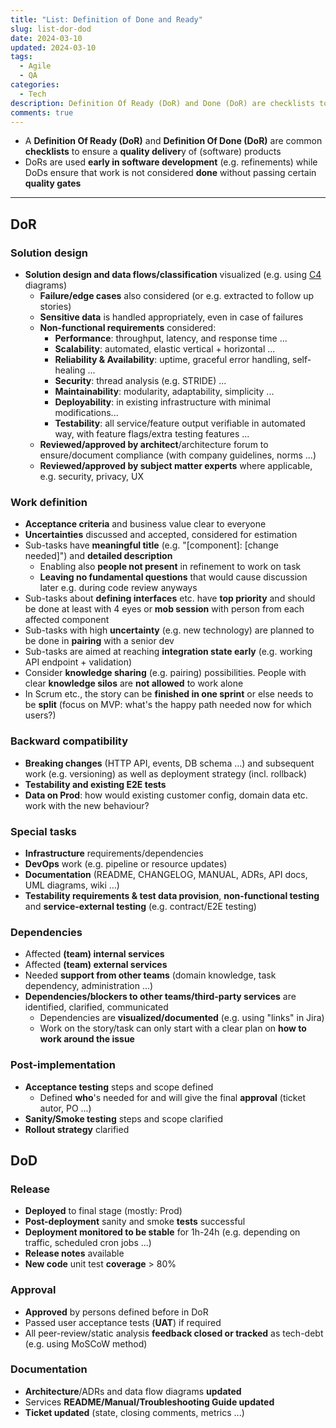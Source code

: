 ```yaml
---
title: "List: Definition of Done and Ready"
slug: list-dor-dod
date: 2024-03-10
updated: 2024-03-10
tags: 
  - Agile
  - QA
categories:
  - Tech
description: Definition Of Ready (DoR) and Done (DoR) are checklists to ensure a quality delivery of (software) products
comments: true
---
```


- A **Definition Of Ready (DoR)** and **Definition Of Done (DoR)** are common **checklists** to ensure a **quality deliver**y of (software) products
- DoRs are used **early in software development** (e.g. refinements) while DoDs ensure that work is not considered **done** without passing certain **quality gates**

<!--more-->

---

## DoR

### Solution design

- **Solution design and data flows/classification** visualized (e.g. using [C4](https://c4model.com) diagrams)
  - **Failure/edge cases** also considered (or e.g. extracted to follow up stories)
  - **Sensitive data** is handled appropriately, even in case of failures
  - **Non-functional requirements** considered:
    - **Performance**: throughput, latency, and response time ...
    - **Scalability**: automated, elastic vertical + horizontal ...
    - **Reliability & Availability**: uptime, graceful error handling, self-healing ...
    - **Security**: thread analysis (e.g. STRIDE) ...
    - **Maintainability**: modularity, adaptability, simplicity ...
    - **Deployability**: in existing infrastructure with minimal modifications...
    - **Testability**: all service/feature output verifiable in automated way, with feature flags/extra testing features ...
  - **Reviewed/approved by architect**/architecture forum to ensure/document compliance (with company guidelines, norms ...)
  - **Reviewed/approved by subject matter experts** where applicable, e.g. security, privacy, UX

### Work definition

- **Acceptance criteria** and business value clear to everyone
- **Uncertainties** discussed and accepted, considered for estimation
- Sub-tasks have **meaningful title** (e.g. "[component]: [change needed]") and **detailed description**
    - Enabling also **people not present** in refinement to work on task
    - **Leaving no fundamental questions** that would cause discussion later e.g. during code review anyways
- Sub-tasks about **defining interfaces** etc. have **top priority** and should be done at least with 4 eyes or **mob session** with person from each affected component
- Sub-tasks with high **uncertainty** (e.g. new technology) are planned to be done in **pairing** with a senior dev
- Sub-tasks are aimed at reaching **integration state early** (e.g. working API endpoint + validation)
- Consider **knowledge sharing** (e.g. pairing) possibilities. People with clear **knowledge silos** are **not allowed** to work alone
- In Scrum etc., the story can be **finished in one sprint** or else needs to be **split** (focus on MVP: what's the happy path needed now for which users?)

### Backward compatibility

- **Breaking changes** (HTTP API, events, DB schema ...) and subsequent work (e.g. versioning) as well as deployment strategy (incl. rollback)
- **Testability and existing E2E tests**
- **Data on Prod**: how would existing customer config, domain data etc. work with the new behaviour?

### Special tasks

- **Infrastructure** requirements/dependencies
- **DevOps** work (e.g. pipeline or resource updates)
- **Documentation** (README, CHANGELOG, MANUAL, ADRs, API docs, UML diagrams, wiki ...)
- **Testability requirements & test data provision**, **non-functional testing** and **service-external testing** (e.g. contract/E2E testing)

### Dependencies

- Affected **(team) internal services**
- Affected **(team) external services**
- Needed **support from other teams** (domain knowledge, task dependency, administration ...)
- **Dependencies/blockers to other teams/third-party services** are identified, clarified, communicated
    - Dependencies are **visualized/documented** (e.g. using "links" in Jira)
    - Work on the story/task can only start with a clear plan on **how to work around the issue**

### Post-implementation

- **Acceptance testing** steps and scope defined
  - Defined **who**'s needed for and will give the final **approval** (ticket autor, PO ...)
- **Sanity/Smoke testing** steps and scope clarified
- **Rollout strategy** clarified

## DoD

### Release
- **Deployed** to final stage (mostly: Prod)
- **Post-deployment** sanity and smoke **tests** successful
- **Deployment monitored to be stable** for 1h-24h (e.g. depending on traffic, scheduled cron jobs ...)
- **Release notes** available
- **New code** unit test **coverage** > 80%

### Approval
- **Approved** by persons defined before in DoR
- Passed user acceptance tests (**UAT**) if required
- All peer-review/static analysis **feedback closed or tracked** as tech-debt (e.g. using MoSCoW method)

### Documentation
- **Architecture**/ADRs and data flow diagrams **updated**
- Services **README/Manual/Troubleshooting Guide updated**
- **Ticket updated** (state, closing comments, metrics ...)
